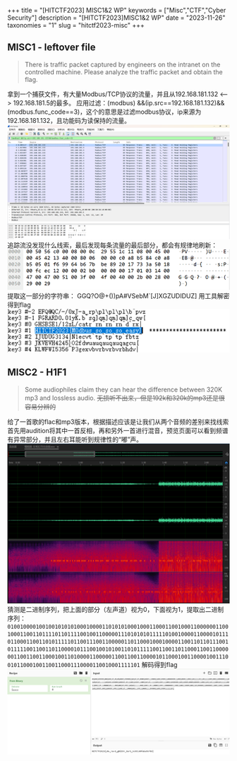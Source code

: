 +++
title = "[HITCTF2023] MISC1&2 WP"
keywords = ["Misc","CTF","Cyber Security"]
description = "[HITCTF2023]MISC1&2 WP"
date = "2023-11-26"
taxonomies = "1"
slug = "hitctf2023-misc"
+++

## MISC1 - leftover file

> There is traffic packet captured by engineers on the intranet on the controlled machine. Please analyze the traffic packet and obtain the flag.

拿到一个捕获文件，有大量Modbus/TCP协议的流量，并且从192.168.181.132 <--> 192.168.181.5的最多。
应用过滤：(modbus) &&(ip.src\==192.168.181.132)&&(modbus.func_code\==3)，这个的意思是过滤modbus协议，ip来源为192.168.181.132，且功能码为读保持的流量。
![image](./hitctf2023-misc/00.png)
追踪流没发现什么线索，最后发现每条流量的最后部分，都会有规律地刷新：
![image](./hitctf2023-misc/01.gif)
提取这一部分的字符串：
GGQ?O@+())pA#VSebM\`[J]XGZUDIDUZ]
用工具解密得到flag
![image](./hitctf2023-misc/02.png)

## MISC2 - H1F1

> Some audiophiles claim they can hear the difference between 320K mp3 and lossless audio.
~~无损听不出来，但是192k和320k的mp3还是很容易分辨的~~

给了一首歌的flac和mp3版本，根据描述应该是让我们从两个音频的差别来找线索
首先用audition将其中一首反相，再和另外一首进行混音，预览页面可以看到频谱有异常部分，并且左右耳能听到规律性的“嘟”声。
![image](./hitctf2023-misc/03.png)
猜测是二进制序列，把上面的部分（左声道）视为0，下面视为1，提取出二进制序列：
`01001000010010010101010001000011010101000100011000110010001100000011001000110011011110110111100100110000011101010101111101001000011000010111011000110011010111110110011100110000011011000100010000110011011011100101111100110011011000010111001001010011010111110011001101100011001100000011001100110001001101000011000001100110011000010110001001100001001110010110001001100110001110000110010001111101`
解码得到flag
![image](./hitctf2023-misc/04.png)
